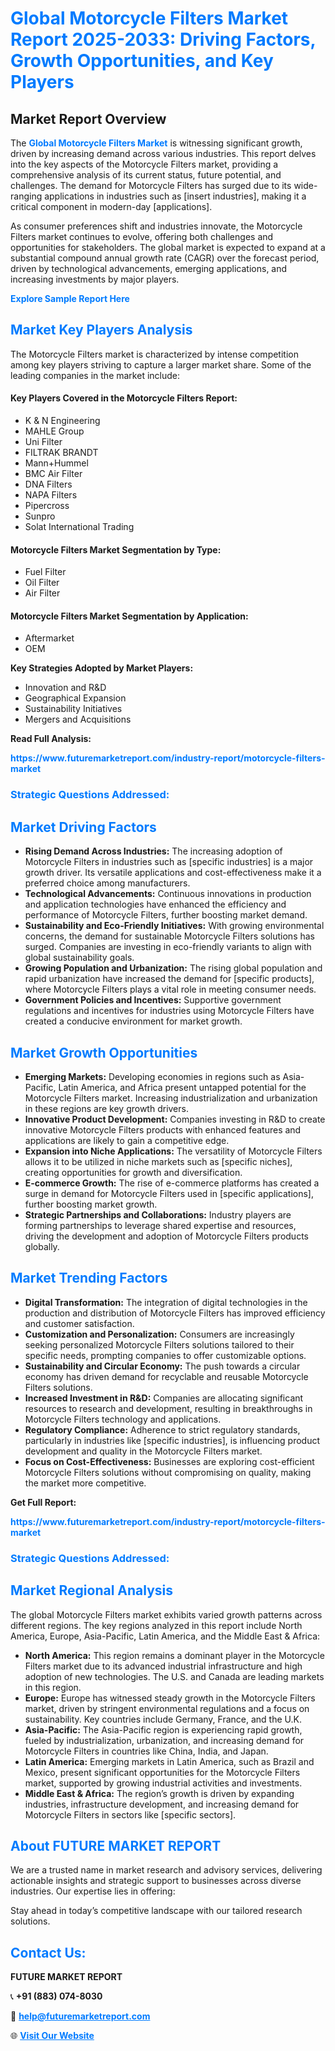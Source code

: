 <h1 style="color: #007BFF;">Global Motorcycle Filters Market Report 2025-2033: Driving Factors, Growth Opportunities, and Key Players</h1>

<section id="overview">
<h2>Market Report Overview</h2>
<p>The <a href="https://www.futuremarketreport.com/industry-report/motorcycle-filters-market" style="color: #007BFF; text-decoration: none;"><strong>Global Motorcycle Filters Market</strong></a> is witnessing significant growth, driven by increasing demand across various industries. This report delves into the key aspects of the Motorcycle Filters market, providing a comprehensive analysis of its current status, future potential, and challenges. The demand for Motorcycle Filters has surged due to its wide-ranging applications in industries such as [insert industries], making it a critical component in modern-day [applications].</p>
<p>As consumer preferences shift and industries innovate, the Motorcycle Filters market continues to evolve, offering both challenges and opportunities for stakeholders. The global market is expected to expand at a substantial compound annual growth rate (CAGR) over the forecast period, driven by technological advancements, emerging applications, and increasing investments by major players.</p>
</section>

<section id="overview">
<p><a href="https://www.futuremarketreport.com/request-sample/reportId=61840" style="color: #007BFF; text-decoration: none;"><strong>Explore Sample Report Here</strong></a></p>
</section>

<section id="key-players">
<h2 style="color: #007BFF;">Market Key Players Analysis</h2>
<p>The Motorcycle Filters market is characterized by intense competition among key players striving to capture a larger market share. Some of the leading companies in the market include:</p>
<h4>Key Players Covered in the Motorcycle Filters Report:</h4>
<ul><li>K &amp; N Engineering</li><li>MAHLE Group</li><li>Uni Filter</li><li>FILTRAK BRANDT</li><li>Mann+Hummel</li><li>BMC Air Filter</li><li>DNA Filters</li><li>NAPA Filters</li><li>Pipercross</li><li>Sunpro</li><li>Solat International Trading</li></ul>
<h4>Motorcycle Filters Market Segmentation by Type:</h4>
<ul><li>Fuel Filter</li><li>Oil Filter</li><li>Air Filter</li></ul>

<h4>Motorcycle Filters Market Segmentation by Application:</h4>
<ul><li>Aftermarket</li><li>OEM</li></ul>
<p><strong>Key Strategies Adopted by Market Players:</strong></p>
<ul>
<li>Innovation and R&D</li>
<li>Geographical Expansion</li>
<li>Sustainability Initiatives</li>
<li>Mergers and Acquisitions</li>
</ul>
</section>

<section>
<p><strong>Read Full Analysis: </strong></p><a href="https://www.futuremarketreport.com/industry-report/motorcycle-filters-market" style="color: #007BFF; text-decoration: none;"><strong>https://www.futuremarketreport.com/industry-report/motorcycle-filters-market</strong></a>
<h3 style="color: #007BFF;">Strategic Questions Addressed:</h3>
</section>

<section id="driving-factors">
<h2 style="color: #007BFF;">Market Driving Factors</h2>
<ul>
<li><strong>Rising Demand Across Industries:</strong> The increasing adoption of Motorcycle Filters in industries such as [specific industries] is a major growth driver. Its versatile applications and cost-effectiveness make it a preferred choice among manufacturers.</li>
<li><strong>Technological Advancements:</strong> Continuous innovations in production and application technologies have enhanced the efficiency and performance of Motorcycle Filters, further boosting market demand.</li>
<li><strong>Sustainability and Eco-Friendly Initiatives:</strong> With growing environmental concerns, the demand for sustainable Motorcycle Filters solutions has surged. Companies are investing in eco-friendly variants to align with global sustainability goals.</li>
<li><strong>Growing Population and Urbanization:</strong> The rising global population and rapid urbanization have increased the demand for [specific products], where Motorcycle Filters plays a vital role in meeting consumer needs.</li>
<li><strong>Government Policies and Incentives:</strong> Supportive government regulations and incentives for industries using Motorcycle Filters have created a conducive environment for market growth.</li>
</ul>
</section>

<section id="growth-opportunities">
<h2 style="color: #007BFF;">Market Growth Opportunities</h2>
<ul>
<li><strong>Emerging Markets:</strong> Developing economies in regions such as Asia-Pacific, Latin America, and Africa present untapped potential for the Motorcycle Filters market. Increasing industrialization and urbanization in these regions are key growth drivers.</li>
<li><strong>Innovative Product Development:</strong> Companies investing in R&D to create innovative Motorcycle Filters products with enhanced features and applications are likely to gain a competitive edge.</li>
<li><strong>Expansion into Niche Applications:</strong> The versatility of Motorcycle Filters allows it to be utilized in niche markets such as [specific niches], creating opportunities for growth and diversification.</li>
<li><strong>E-commerce Growth:</strong> The rise of e-commerce platforms has created a surge in demand for Motorcycle Filters used in [specific applications], further boosting market growth.</li>
<li><strong>Strategic Partnerships and Collaborations:</strong> Industry players are forming partnerships to leverage shared expertise and resources, driving the development and adoption of Motorcycle Filters products globally.</li>
</ul>
</section>

<section id="trending-factors">
<h2 style="color: #007BFF;">Market Trending Factors</h2>
<ul>
<li><strong>Digital Transformation:</strong> The integration of digital technologies in the production and distribution of Motorcycle Filters has improved efficiency and customer satisfaction.</li>
<li><strong>Customization and Personalization:</strong> Consumers are increasingly seeking personalized Motorcycle Filters solutions tailored to their specific needs, prompting companies to offer customizable options.</li>
<li><strong>Sustainability and Circular Economy:</strong> The push towards a circular economy has driven demand for recyclable and reusable Motorcycle Filters solutions.</li>
<li><strong>Increased Investment in R&D:</strong> Companies are allocating significant resources to research and development, resulting in breakthroughs in Motorcycle Filters technology and applications.</li>
<li><strong>Regulatory Compliance:</strong> Adherence to strict regulatory standards, particularly in industries like [specific industries], is influencing product development and quality in the Motorcycle Filters market.</li>
<li><strong>Focus on Cost-Effectiveness:</strong> Businesses are exploring cost-efficient Motorcycle Filters solutions without compromising on quality, making the market more competitive.</li>
</ul>
</section>

<section>
<p><strong>Get Full Report: </strong></p><a href="https://www.futuremarketreport.com/industry-report/motorcycle-filters-market" style="color: #007BFF; text-decoration: none;"><strong>https://www.futuremarketreport.com/industry-report/motorcycle-filters-market</strong></a>
<h3 style="color: #007BFF;">Strategic Questions Addressed:</h3>
</section>


<section id="regional-analysis">
<h2 style="color: #007BFF;">Market Regional Analysis</h2>
<p>The global Motorcycle Filters market exhibits varied growth patterns across different regions. The key regions analyzed in this report include North America, Europe, Asia-Pacific, Latin America, and the Middle East & Africa:</p>
<ul>
<li><strong>North America:</strong> This region remains a dominant player in the Motorcycle Filters market due to its advanced industrial infrastructure and high adoption of new technologies. The U.S. and Canada are leading markets in this region.</li>
<li><strong>Europe:</strong> Europe has witnessed steady growth in the Motorcycle Filters market, driven by stringent environmental regulations and a focus on sustainability. Key countries include Germany, France, and the U.K.</li>
<li><strong>Asia-Pacific:</strong> The Asia-Pacific region is experiencing rapid growth, fueled by industrialization, urbanization, and increasing demand for Motorcycle Filters in countries like China, India, and Japan.</li>
<li><strong>Latin America:</strong> Emerging markets in Latin America, such as Brazil and Mexico, present significant opportunities for the Motorcycle Filters market, supported by growing industrial activities and investments.</li>
<li><strong>Middle East & Africa:</strong> The region’s growth is driven by expanding industries, infrastructure development, and increasing demand for Motorcycle Filters in sectors like [specific sectors].</li>
</ul>
</section>

<footer>
<h2 style="color: #007BFF;">About FUTURE MARKET REPORT</h2>
<p>We are a trusted name in market research and advisory services, delivering actionable insights and strategic support to businesses across diverse industries. Our expertise lies in offering:</p>

<p>Stay ahead in today’s competitive landscape with our tailored research solutions.</p>

<h2 style="color: #007BFF;">Contact Us:</h2>
<p><strong>FUTURE MARKET REPORT</strong></p>
<p>📞 <strong>+91 (883) 074-8030</strong></p>
<p>📧 <strong><a href="mailto:help@futuremarketreport.com" style="color: #007BFF;">help@futuremarketreport.com</a></strong></p>
<p>🌐 <strong><a href="https://www.futuremarketreport.com/" style="color: #007BFF;">Visit Our Website</a></strong></p>
</footer>